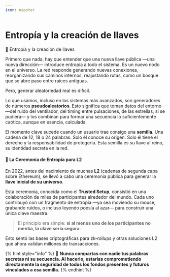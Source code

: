 ```yaml
---
icon: napster
---
```


# Entropía y la creación de llaves

🔑 Entropía y la creación de llaves

Primero que nada, hay que entender que una nueva llave pública —una nueva dirección— introduce entropía a todo el sistema. Es un nuevo nodo en el universo. La red responde generando nuevas conexiones, reorganizando sus caminos internos, reajustando rutas, como un bosque que se abre paso entre raíces antiguas.

Pero, generar aleatoriedad real es difícil.

Lo que usamos, incluso en los sistemas más avanzados, son generadores de números **pseudoaleatorios**. Esto significa que toman datos del entorno —del ruido del ventilador, del timing entre pulsaciones, de las estrellas, si se pudiera— y los combinan para formar una secuencia lo suficientemente caótica, aunque en esencia, calculada.

El momento clave sucede cuando un usuario trae consigo una **semilla**. Una cadena de 12, 18 o 24 palabras. Solo él conoce su origen. Solo él tiene el derecho y la responsabilidad de protegerla. Esta semilla es su llave al reino, su identidad secreta en la red.

#### 🔮 La Ceremonia de Entropía para L2

En 2022, antes del nacimiento de muchas **L2** (cadenas de segunda capa sobre Ethereum), se llevó a cabo una ceremonia pública para generar la **llave inicial de su universo**.

Esta ceremonia, conocida como el **Trusted Setup**, consistió en una colaboración de miles de participantes alrededor del mundo. Cada uno contribuyó con un fragmento de entropía —ya sea moviendo su mouse, grabando ruidos, o incluso leyendo poesía al azar— para construir una única clave maestra.

> El principio era simple: **si al menos uno de los participantes no mentía, la clave sería segura**.

Esto sentó las bases criptográficas para zk-rollups y otras soluciones L2 que ahora validan millones de transacciones.

{% hint style="info" %}
🙈 **Nunca compartas con nadie tus palabras secretas ni su secuencia. Al hacerlo, estarías comprometiendo directamente la seguridad de todos los fondos presentes y futuros vinculados a esa semilla.**
{% endhint %}

